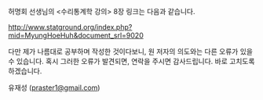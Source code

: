 허명회 선생님의 <수리통계학 강의> 8장 링크는 다음과 같습니다.

http://www.statground.org/index.php?mid=MyungHoeHuh&document_srl=9020

다만 제가 나름대로 공부하며 작성한 것이다보니, 원 저자의 의도와는 다른 오류가 있을 수 있습니다. 혹시 그러한 오류가 발견되면, 연락을 주시면 감사드립니다. 바로 고치도록 하겠습니다.

유재성 (praster1@gmail.com)